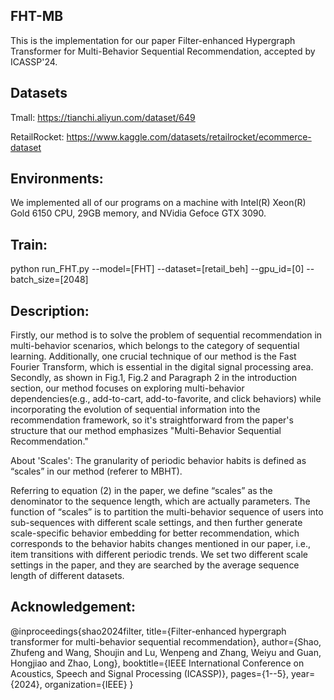 ## FHT-MB
This is the implementation for our paper Filter-enhanced Hypergraph Transformer for Multi-Behavior Sequential Recommendation, accepted by ICASSP'24.


## Datasets
Tmall: https://tianchi.aliyun.com/dataset/649

RetailRocket: https://www.kaggle.com/datasets/retailrocket/ecommerce-dataset

## Environments:
We implemented all of our programs on a machine with Intel(R) Xeon(R) Gold 6150 CPU, 29GB memory, and NVidia Gefoce GTX 3090.

## Train:
python run_FHT.py --model=[FHT] --dataset=[retail_beh] --gpu_id=[0] --batch_size=[2048]

## Description:
Firstly, our method is to solve the problem of sequential recommendation in multi-behavior scenarios, which belongs to the category of sequential learning. Additionally, one crucial technique of our method is the Fast Fourier Transform, which is essential in the digital signal processing area. Secondly, as shown in Fig.1, Fig.2 and Paragraph 2 in the introduction section, our method focuses on exploring multi-behavior dependencies(e.g., add-to-cart, add-to-favorite, and click behaviors) while incorporating the evolution of sequential information into the recommendation framework, so it's straightforward from the paper's structure that our method emphasizes "Multi-Behavior Sequential Recommendation."

About 'Scales':
The granularity of periodic behavior habits is defined as “scales” in our method (referer to MBHT). 

Referring to equation (2) in the paper, we define “scales” as the denominator to the sequence length, which are actually parameters. The function of “scales” is to partition the multi-behavior sequence of users into sub-sequences with different scale settings, and then further generate scale-specific behavior embedding for better recommendation, which corresponds to the behavior habits changes mentioned in our paper, i.e., item transitions with different periodic trends. We set two different scale settings in the paper, and they are searched by the average sequence length of different datasets. 

## Acknowledgement:
@inproceedings{shao2024filter,
  title={Filter-enhanced hypergraph transformer for multi-behavior sequential recommendation},
  author={Shao, Zhufeng and Wang, Shoujin and Lu, Wenpeng and Zhang, Weiyu and Guan, Hongjiao and Zhao, Long},
  booktitle={IEEE International Conference on Acoustics, Speech and Signal Processing (ICASSP)},
  pages={1--5},
  year={2024},
  organization={IEEE}
}
